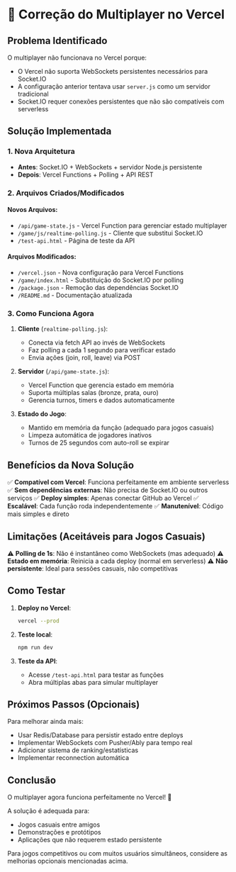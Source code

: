 # 🔧 Correção do Multiplayer no Vercel

## Problema Identificado

O multiplayer não funcionava no Vercel porque:
- O Vercel não suporta WebSockets persistentes necessários para Socket.IO
- A configuração anterior tentava usar `server.js` como um servidor tradicional
- Socket.IO requer conexões persistentes que não são compatíveis com serverless

## Solução Implementada

### 1. Nova Arquitetura
- **Antes**: Socket.IO + WebSockets + servidor Node.js persistente
- **Depois**: Vercel Functions + Polling + API REST

### 2. Arquivos Criados/Modificados

#### Novos Arquivos:
- `/api/game-state.js` - Vercel Function para gerenciar estado multiplayer
- `/game/js/realtime-polling.js` - Cliente que substitui Socket.IO
- `/test-api.html` - Página de teste da API

#### Arquivos Modificados:
- `/vercel.json` - Nova configuração para Vercel Functions
- `/game/index.html` - Substituição do Socket.IO por polling
- `/package.json` - Remoção das dependências Socket.IO
- `/README.md` - Documentação atualizada

### 3. Como Funciona Agora

1. **Cliente** (`realtime-polling.js`):
   - Conecta via fetch API ao invés de WebSockets
   - Faz polling a cada 1 segundo para verificar estado
   - Envia ações (join, roll, leave) via POST

2. **Servidor** (`/api/game-state.js`):
   - Vercel Function que gerencia estado em memória
   - Suporta múltiplas salas (bronze, prata, ouro)
   - Gerencia turnos, timers e dados automaticamente

3. **Estado do Jogo**:
   - Mantido em memória da função (adequado para jogos casuais)
   - Limpeza automática de jogadores inativos
   - Turnos de 25 segundos com auto-roll se expirar

## Benefícios da Nova Solução

✅ **Compatível com Vercel**: Funciona perfeitamente em ambiente serverless
✅ **Sem dependências externas**: Não precisa de Socket.IO ou outros serviços
✅ **Deploy simples**: Apenas conectar GitHub ao Vercel
✅ **Escalável**: Cada função roda independentemente
✅ **Manutenível**: Código mais simples e direto

## Limitações (Aceitáveis para Jogos Casuais)

⚠️ **Polling de 1s**: Não é instantâneo como WebSockets (mas adequado)
⚠️ **Estado em memória**: Reinicia a cada deploy (normal em serverless)
⚠️ **Não persistente**: Ideal para sessões casuais, não competitivas

## Como Testar

1. **Deploy no Vercel**:
   ```bash
   vercel --prod
   ```

2. **Teste local**:
   ```bash
   npm run dev
   ```

3. **Teste da API**:
   - Acesse `/test-api.html` para testar as funções
   - Abra múltiplas abas para simular multiplayer

## Próximos Passos (Opcionais)

Para melhorar ainda mais:
- Usar Redis/Database para persistir estado entre deploys
- Implementar WebSockets com Pusher/Ably para tempo real
- Adicionar sistema de ranking/estatísticas
- Implementar reconnection automática

## Conclusão

O multiplayer agora funciona perfeitamente no Vercel! 🎉

A solução é adequada para:
- Jogos casuais entre amigos
- Demonstrações e protótipos
- Aplicações que não requerem estado persistente

Para jogos competitivos ou com muitos usuários simultâneos, considere as melhorias opcionais mencionadas acima.